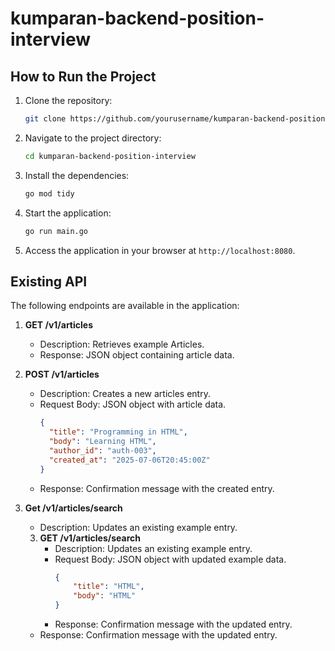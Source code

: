 # kumparan-backend-position-interview

## How to Run the Project

1. Clone the repository:
    ```bash
    git clone https://github.com/yourusername/kumparan-backend-position-interview.git
    ```

2. Navigate to the project directory:
    ```bash
    cd kumparan-backend-position-interview
    ```

3. Install the dependencies:
    ```bash
    go mod tidy
    ```

4. Start the application:
    ```bash
    go run main.go
    ```

5. Access the application in your browser at `http://localhost:8080`.


## Existing API
The following endpoints are available in the application:

1. **GET /v1/articles**
    - Description: Retrieves example Articles.
    - Response: JSON object containing article data.

2. **POST /v1/articles**
    - Description: Creates a new articles entry.
    - Request Body: JSON object with article data.
      ```json
      {
        "title": "Programming in HTML",
        "body": "Learning HTML",
        "author_id": "auth-003",
        "created_at": "2025-07-06T20:45:00Z"
      }
      ```
    - Response: Confirmation message with the created entry.

3. **Get /v1/articles/search**
    - Description: Updates an existing example entry.
    3. **GET /v1/articles/search**
        - Description: Updates an existing example entry.
        - Request Body: JSON object with updated example data.
          ```json
          {
              "title": "HTML",
              "body": "HTML"
          }
          ```
        - Response: Confirmation message with the updated entry.
    - Response: Confirmation message with the updated entry.
